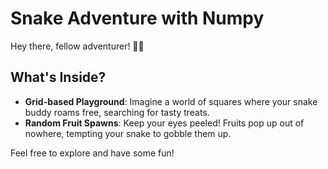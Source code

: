 # Snake Adventure with Numpy

Hey there, fellow adventurer! 🐍🍎

## What's Inside?

- **Grid-based Playground**: Imagine a world of squares where your snake buddy roams free, searching for tasty treats.
- **Random Fruit Spawns**: Keep your eyes peeled! Fruits pop up out of nowhere, tempting your snake to gobble them up.

Feel free to explore and have some fun!
